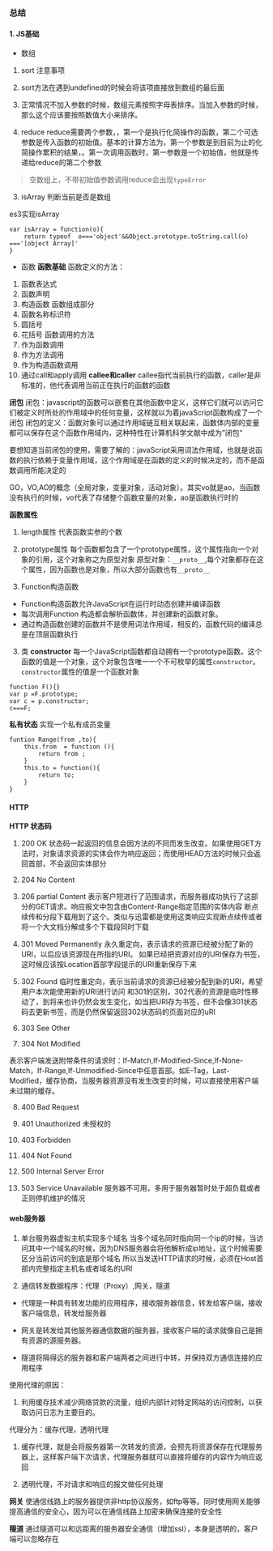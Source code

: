 ### 总结
#### 1. JS基础
- 数组
1. sort 
注意事项
1. sort方法在遇到undefined的时候会将该项直接放到数组的最后面
2. 正常情况不加入参数的时候，数组元素按照字母表排序。当加入参数的时候，那么这个应该要按照数值大小来排序。


2. reduce 
reduce需要两个参数，，第一个是执行化简操作的函数，第二个可选参数是传入函数的初始值。基本的计算方法为，第一个参数是到目前为止的化简操作累积的结果，。第一次调用函数时，第一参数是一个初始值，他就是传递给reduce的第二个参数 
> 空数组上，不带初始值参数调用reduce会出现`typeError`

3. isArray 判断当前是否是数组

es3实现isArray

```
var isArray = function(o){
    return typeof  o==='object'&&Object.prototype.toString.call(o) ==='[object Array]'
}
```
- 函数
**函数基础**
函数定义的方法：
1. 函数表达式
2. 函数声明
3. 构造函数
函数组成部分
1. 函数名称标识符
2. 圆括号
3. 花括号
函数调用的方法
1. 作为函数调用
2. 作为方法调用
3. 作为构造函数调用
4. 通过call和apply调用
**callee和caller**
callee指代当前执行的函数，caller是非标准的，他代表调用当前正在执行的函数的函数

**闭包**
闭包：javascript的函数可以嵌套在其他函数中定义，这样它们就可以访问它们被定义时所处的作用域中的任何变量，这样就以为着javaScript函数构成了一个闭包
闭包的定义：函数对象可以通过作用域链互相关联起来，函数体内部的变量都可以保存在这个函数作用域内，这种特性在计算机科学文献中成为”闭包“

要想知道当前闭包的使用，需要了解的：javaScript采用词法作用域，也就是说函数的执行依赖于变量作用域，这个作用域是在函数的定义的时候决定的，而不是函数调用所能决定的

GO，VO,AO的概念（全局对象，变量对象，活动对象）。其实vo就是ao，当函数没有执行的时候，vo代表了存储整个函数变量的对象，ao是函数执行时的

**函数属性**
1. length属性
代表函数实参的个数
2. prototype属性
每个函数都包含了一个prototype属性，这个属性指向一个对象的引用，这个对象称之为原型对象
原型对象：`__proto__`,每个对象都存在这个属性，因为函数也是对象，所以大部分函数也有`__proto__`

3. Function构造函数
- Function构造函数允许JavaScript在运行时动态创建并编译函数
- 每次调用Function 构造都会解析函数体，并创建新的函数对象。
- 通过构造函数创建的函数并不是使用词法作用域，相反的，函数代码的编译总是在顶层函数执行

3. 类
**constructor**
每一个JavaScript函数都自动拥有一个prototype函数。这个函数的值是一个对象，这个对象包含唯一一个不可枚举的属性`constructor`。`constructor`属性的值是一个函数对象
```
function F(){}
var p =F.prototype;
var c = p.constructor;
c===F;
```

**私有状态**
实现一个私有成员变量
```
funtion Range(from ,to){
    this.from  = function (){
        return from ;
    }
    this.to = function(){
        return to;
    }
}
```

#### HTTP
**HTTP 状态码**
1. 200 OK
状态码一起返回的信息会因方法的不同而发生改变。如果使用GET方法时，对象请求资源的实体会作为响应返回；而使用HEAD方法的时候只会返回首部，不会返回实体部分

2. 204 No Content

3. 206 partial Content
表示客户短进行了范围请求，而服务器成功执行了这部分的GET请求。响应报文中包含由Content-Range指定范围的实体内容
断点续传和分段下载用到了这个。类似与迅雷都是使用这类响应实现断点续传或者将一个大文档分解成多个下载段同时下载

4. 301 Moved Permanently
永久重定向，表示请求的资源已经被分配了新的URI，以后应该资源现在所指的URI。
如果已经把资源对应的URI保存为书签，这时候应该按Location首部字段提示的URI重新保存下来

5. 302 Found
临时性重定向，表示当前请求的资源已经被分配到新的URI，希望用户本次能使用新的URI进行访问
和301的区别，302代表的资源是临时性移动了，到将来也许仍然会发生变化，如当把URI存为书签，但不会像301状态码去更新书签，而是仍然保留返回302状态码的页面对应的uRI

6. 303 See Other

7. 304 Not Modified

表示客户端发送附带条件的请求时：If-Match,If-Modified-Since,If-None-Match，If-Range,If-Unmodified-Since中任意首部。如E-Tag，Last-Modified，缓存协商，当服务器资源没有发生改变的时候，可以直接使用客户端未过期的缓存。

8. 400 Bad Request

9. 401 Unauthorized 未授权的

10. 403 Forbidden

11. 404 Not Found

12. 500 Internal Server Error

13. 503 Service Unavailable 服务器不可用，多用于服务器暂时处于超负载或者正则停机维护的情况
#### web服务器
1. 单台服务器虚拟主机实现多个域名
当多个域名同时指向同一个ip的时候，当访问其中一个域名的时候，因为DNS服务器会将他解析成ip地址，这个时候需要区分当前访问的到底是那个域名
所以当发送HTTP请求的时候，必须在Host首部内完整指定主机名或者域名的URI

2. 通信转发数据程序：代理（Proxy）,网关，隧道

- 代理是一种具有转发功能的应用程序，接收服务器信息，转发给客户端，接收客户端信息，转发给服务器

- 网关是转发给其他服务器通信数据的服务器，接收客户端的请求就像自己是拥有资源的源服务器。

- 隧道将隔得远的服务器和客户端两者之间进行中转，并保持双方通信连接的应用程序


使用代理的原因：
1. 利用缓存技术减少网络贷款的流量，组织内部针对特定网站的访问控制，以获取访问日志为主要目的。

代理分为：缓存代理，透明代理
1. 缓存代理，就是会将服务器第一次转发的资源，会预先将资源保存在代理服务器上，这样客户端下次请求，代理服务器就可以直接将缓存的内容作为响应返回

2. 透明代理，不对请求和响应的报文做任何处理


**网关**
使通信线路上的服务器提供非http协议服务，如ftp等等。同时使用网关能够提高通信的安全心，因为可以在通信线路上加密来确保连接的安全性

**隧道**
通过隧道可以和远距离的服务器安全通信（增加ssl），本身是透明的，客户端可以忽略存在